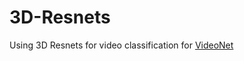 # 3D-Resnets
Using 3D Resnets for video classification for [VideoNet](http://challenge.ai.videojj.com/)



